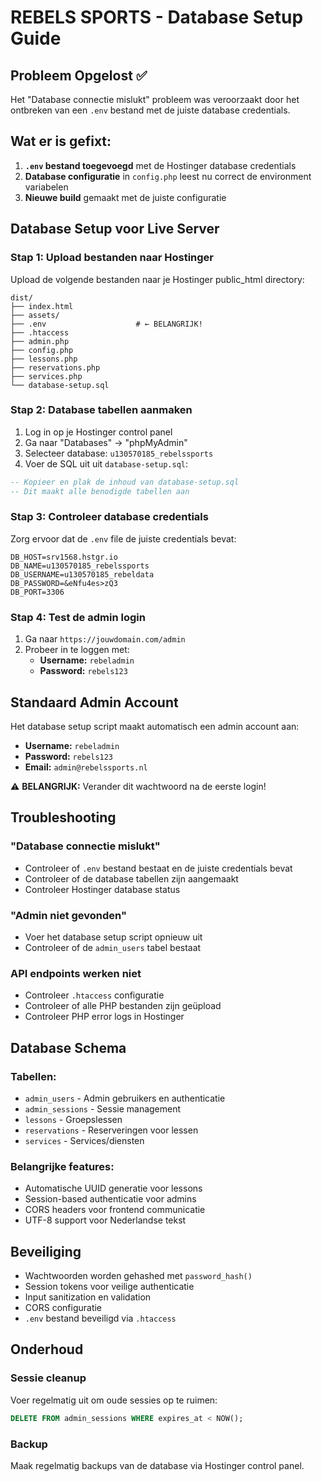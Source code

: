 # REBELS SPORTS - Database Setup Guide

## Probleem Opgelost ✅

Het "Database connectie mislukt" probleem was veroorzaakt door het ontbreken van een `.env` bestand met de juiste database credentials.

## Wat er is gefixt:

1. **`.env` bestand toegevoegd** met de Hostinger database credentials
2. **Database configuratie** in `config.php` leest nu correct de environment variabelen
3. **Nieuwe build** gemaakt met de juiste configuratie

## Database Setup voor Live Server

### Stap 1: Upload bestanden naar Hostinger

Upload de volgende bestanden naar je Hostinger public_html directory:

```
dist/
├── index.html
├── assets/
├── .env                    # ← BELANGRIJK!
├── .htaccess
├── admin.php
├── config.php
├── lessons.php
├── reservations.php
├── services.php
└── database-setup.sql
```

### Stap 2: Database tabellen aanmaken

1. Log in op je Hostinger control panel
2. Ga naar "Databases" → "phpMyAdmin"
3. Selecteer database: `u130570185_rebelssports`
4. Voer de SQL uit uit `database-setup.sql`:

```sql
-- Kopieer en plak de inhoud van database-setup.sql
-- Dit maakt alle benodigde tabellen aan
```

### Stap 3: Controleer database credentials

Zorg ervoor dat de `.env` file de juiste credentials bevat:

```env
DB_HOST=srv1568.hstgr.io
DB_NAME=u130570185_rebelssports
DB_USERNAME=u130570185_rebeldata
DB_PASSWORD=&eNfu4es>zQ3
DB_PORT=3306
```

### Stap 4: Test de admin login

1. Ga naar `https://jouwdomain.com/admin`
2. Probeer in te loggen met:
   - **Username:** `rebeladmin`
   - **Password:** `rebels123`

## Standaard Admin Account

Het database setup script maakt automatisch een admin account aan:
- **Username:** `rebeladmin`
- **Password:** `rebels123`
- **Email:** `admin@rebelssports.nl`

⚠️ **BELANGRIJK:** Verander dit wachtwoord na de eerste login!

## Troubleshooting

### "Database connectie mislukt"
- Controleer of `.env` bestand bestaat en de juiste credentials bevat
- Controleer of de database tabellen zijn aangemaakt
- Controleer Hostinger database status

### "Admin niet gevonden"
- Voer het database setup script opnieuw uit
- Controleer of de `admin_users` tabel bestaat

### API endpoints werken niet
- Controleer `.htaccess` configuratie
- Controleer of alle PHP bestanden zijn geüpload
- Controleer PHP error logs in Hostinger

## Database Schema

### Tabellen:
- `admin_users` - Admin gebruikers en authenticatie
- `admin_sessions` - Sessie management
- `lessons` - Groepslessen
- `reservations` - Reserveringen voor lessen
- `services` - Services/diensten

### Belangrijke features:
- Automatische UUID generatie voor lessons
- Session-based authenticatie voor admins
- CORS headers voor frontend communicatie
- UTF-8 support voor Nederlandse tekst

## Beveiliging

- Wachtwoorden worden gehashed met `password_hash()`
- Session tokens voor veilige authenticatie
- Input sanitization en validation
- CORS configuratie
- `.env` bestand beveiligd via `.htaccess`

## Onderhoud

### Sessie cleanup
Voer regelmatig uit om oude sessies op te ruimen:
```sql
DELETE FROM admin_sessions WHERE expires_at < NOW();
```

### Backup
Maak regelmatig backups van de database via Hostinger control panel.